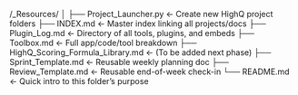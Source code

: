 /_Resources/
│
├── Project_Launcher.py                ← Create new HighQ project folders
├── INDEX.md                           ← Master index linking all projects/docs
├── Plugin_Log.md                      ← Directory of all tools, plugins, and embeds
├── Toolbox.md                         ← Full app/code/tool breakdown
├── HighQ_Scoring_Formula_Library.md   ← (To be added next phase)
├── Sprint_Template.md                 ← Reusable weekly planning doc
├── Review_Template.md                 ← Reusable end-of-week check-in
└── README.md                          ← Quick intro to this folder’s purpose
